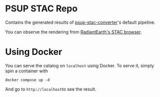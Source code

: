 # PSUP STAC Repo

Contains the generated results of [psup-stac-converter](https://github.com/pdssp/psup-stac-converter)'s default pipeline.

You can observe the rendering from [RadiantEarth's STAC browser](https://radiantearth.github.io/stac-browser/#/external/raw.githubusercontent.com/pdssp/psup-stac-repo/refs/heads/main/catalog.json).

# Using Docker

You can serve the catalog on `localhost` using Docker. To serve it, simply spin a container with 

```console
docker compose up -d
```

And go to `http://localhost`to see the result.


